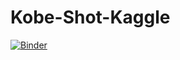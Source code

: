 # Kobe-Shot-Kaggle
[![Binder](https://mybinder.org/badge_logo.svg)](https://mybinder.org/v2/gh/Kabayomi/Kobe-Shot-Kaggle.git/master)
